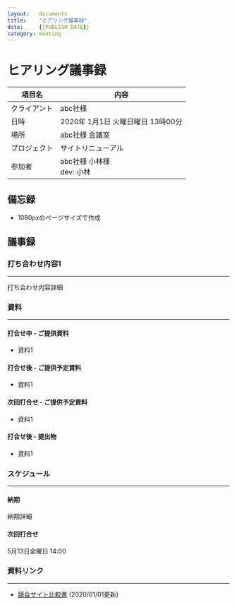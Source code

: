 ```yaml
---
layout:   documents
title:    "ヒアリング議事録"
date:     {{PUBLISH_DATE}}
category: meeting
---
```


# ヒアリング議事録

項目名        | 内容
------------- | -------------
クライアント  | abc社様
日時          | 2020年 1月1日 火曜日曜日 13時00分
場所          | abc社様 会議室
プロジェクト  | サイトリニューアル
参加者        | abc社様 小林様<br>dev: 小林


## 備忘録
* 1080pxのページサイズで作成


## 議事録

### 打ち合わせ内容1
------------------------------------------------------------
打ち合わせ内容詳細

### 資料
------------------------------------------------------------
#### 打合せ中   - ご提供資料
* 資料1

#### 打合せ後   - ご提供予定資料
* 資料1

#### 次回打合せ - ご提供予定資料
* 資料1

#### 打合せ後   - 提出物
* 資料1

### スケジュール
------------------------------------------------------------
#### 納期
納期詳細

#### 次回打合せ
5月13日金曜日 14:00  

### 資料リンク
------------------------------------------------------------
* [競合サイト比較書][l21] (2020/01/01更新)

[l21]:http://{{SITE_URL}}/
